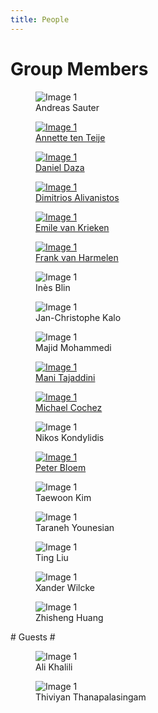 ```yaml
---
title: People
---
```


# Group Members #

<div class="people_gallery">
    <figure><img src="{{ site.baseurl }}images/members/Andreas.png" class="people_gallery__img" alt="Image 1">
        <figcaption>Andreas Sauter</figcaption>
    </figure>
    <figure><a href="https://www.cs.vu.nl/~annette/"><img src="{{ site.baseurl }}images/members/Annette.jpg"
                class="people_gallery__img" alt="Image 1">
            <figcaption>Annette ten Teije</figcaption>
        </a>
    </figure>
    <figure><a href="https://dfdazac.github.io/"><img src="{{ site.baseurl }}images/members/Daniel.png"
                class="people_gallery__img" alt="Image 1">
            <figcaption>Daniel Daza</figcaption>
        </a>
    </figure>
    <figure><a href="https://dimitrisalivas.github.io/"><img src="{{ site.baseurl }}images/members/Dimitris.png"
                class="people_gallery__img" alt="Image 1">
            <figcaption>Dimitrios Alivanistos</figcaption>
        </a>
    </figure>
    <figure><a href="https://emilevankrieken.com/"><img src="{{ site.baseurl }}images/members/Emile.jpg"
                class="people_gallery__img" alt="Image 1">
            <figcaption>Emile van Krieken</figcaption>
        </a>
    </figure>
    <figure><a href="https://www.cs.vu.nl/~frankh/"><img src="{{ site.baseurl }}images/members/Frank.jpg"
                class="people_gallery__img" alt="Image 1">
            <figcaption>Frank van Harmelen</figcaption>
        </a>
    </figure>
    <figure><img src="{{ site.baseurl }}images/members/Ines.png" class="people_gallery__img" alt="Image 1">
        <figcaption>Inès Blin</figcaption>
    </figure>
    <figure><img src="{{ site.baseurl }}images/members/JC.png" class="people_gallery__img" alt="Image 1">
        <figcaption>Jan-Christophe Kalo</figcaption>
    </figure>
    <figure><img src="{{ site.baseurl }}images/members/Majid.png" class="people_gallery__img" alt="Image 1">
        <figcaption>Majid Mohammedi</figcaption>
    </figure>
    <figure><a
            href="https://www.tudelft.nl/ewi/over-de-faculteit/afdelingen/intelligent-systems/interactive-intelligence/people/current-group-members/mani-tajaddini"><img
                src="{{ site.baseurl }}images/members/Mani.png" class="people_gallery__img" alt="Image 1">
            <figcaption>Mani
                Tajaddini</figcaption>
        </a>
    </figure>
    <figure><a href="https://www.cochez.nl/"><img src="{{ site.baseurl }}images/members/Michael.jpg"
                class="people_gallery__img" alt="Image 1">
            <figcaption>Michael Cochez</figcaption>
        </a>
    </figure>
    <figure><img src="{{ site.baseurl }}images/members/Nikos.png" class="people_gallery__img" alt="Image 1">
        <figcaption>Nikos Kondylidis</figcaption>
    </figure>
    <figure><a href="http://peterbloem.nl/"><img src="{{ site.baseurl }}images/members/Peter.jpg"
                class="people_gallery__img" alt="Image 1">
            <figcaption>Peter Bloem</figcaption>
        </a>
    </figure>
    <figure><img src="{{ site.baseurl }}images/members/no_picture.svg" class="people_gallery__img" alt="Image 1">
        <figcaption>Taewoon Kim</figcaption>
    </figure>
    <figure><img src="{{ site.baseurl }}images/members/Taraneh.png" class="people_gallery__img" alt="Image 1">
        <figcaption>Taraneh Younesian</figcaption>
    </figure>
    <figure><img src="{{ site.baseurl }}images/members/no_picture.svg" class="people_gallery__img" alt="Image 1">
        <figcaption>Ting Liu</figcaption>
    </figure>
    <figure><img src="{{ site.baseurl }}images/members/Xander-Wilcke.jpg" class="people_gallery__img" alt="Image 1">
        <figcaption>Xander Wilcke</figcaption>
    </figure>
    <figure><img src="{{ site.baseurl }}images/members/Zhisheng-Huang.jpg" class="people_gallery__img" alt="Image 1">
        <figcaption>Zhisheng Huang</figcaption>
    </figure>
</div>
# Guests #

<div class="people_gallery">
    <figure><img src="{{ site.baseurl }}images/members/no_picture.svg" class="people_gallery__img" alt="Image 1">
<figcaption>Ali Khalili</figcaption>
    </figure>
    <figure><img src="{{ site.baseurl }}images/members/no_picture.svg" class="people_gallery__img" alt="Image 1">
<figcaption>Thiviyan Thanapalasingam</figcaption>
    </figure>
</div>
